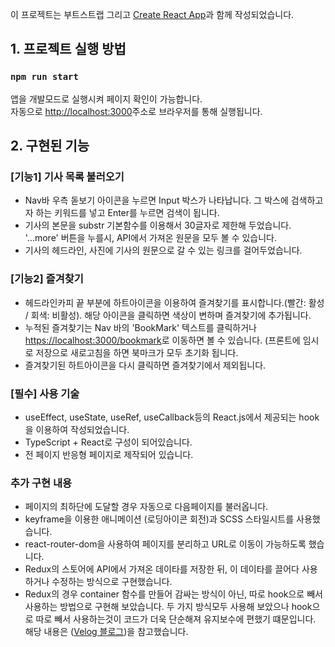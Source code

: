 이 프로젝트는 부트스트랩 그리고 [Create React App](https://github.com/facebook/create-react-app)과 함께 작성되었습니다.

## 1. 프로젝트 실행 방법

### `npm run start`

앱을 개발모드로 실행시켜 페이지 확인이 가능합니다.<br />
자동으로 [http://localhost:3000](http://localhost:3000)주소로 브라우저를 통해 실행됩니다.

## 2. 구현된 기능

### [기능1] 기사 목록 불러오기
* Nav바 우측 돋보기 아이콘을 누르면 Input 박스가 나타납니다. 그 박스에 검색하고자 하는 키워드를 넣고 Enter를 누르면 검색이 됩니다.
* 기사의 본문을 substr 기본함수를 이용해서 30글자로 제한해 두었습니다. '...more' 버튼을 누를시, API에서 가져온 원문을 모두 볼 수 있습니다.
* 기사의 헤드라인, 사진에 기사의 원문으로 갈 수 있는 링크를 걸어두었습니다.

### [기능2] 즐겨찾기
* 헤드라인카피 끝 부분에 하트아이콘을 이용하여 즐겨찾기를 표시합니다.(빨간: 활성 / 회색: 비활성). 해당 아이콘을 클릭하면 색상이 변하며 즐겨찾기에 추가됩니다.
* 누적된 즐겨찾기는 Nav 바의 'BookMark' 텍스트를 클릭하거나 [https://localhost:3000/bookmark](https://localhost:3000/bookmark)로 이동하면 볼 수 있습니다. (프론트에 임시로 저장으로 새로고침을 하면 북마크가 모두 초기화 됩니다.
* 즐겨찾기된 하트아이콘을 다시 클릭하면 즐겨찾기에서 제외됩니다.

### [필수] 사용 기술
* useEffect, useState, useRef, useCallback등의 React.js에서 제공되는 hook을 이용하여 작성되었습니다.
* TypeScript + React로 구성이 되어있습니다.
* 전 페이지 반응형 페이지로 제작되어 있습니다.

### 추가 구현 내용
* 페이지의 최하단에 도달할 경우 자동으로 다음페이지를 불러옵니다.
* keyframe을 이용한 애니메이션 (로딩아이콘 회전)과 SCSS 스타일시트를 사용했습니다.
* react-router-dom을 사용하여 페이지를 분리하고 URL로 이동이 가능하도록 했습니다.
* Redux의 스토어에 API에서 가져온 데이타를 저장한 뒤, 이 데이타를 끌어다 사용하거나 수정하는 방식으로 구현했습니다.
* Redux의 경우 container 함수를 만들어 감싸는 방식이 아닌, 따로 hook으로 빼서 사용하는 방법으로 구현해 보았습니다. 두 가지 방식모두 사용해 보았으나 hook으로 따로 빼서 사용하는것이 코드가 더욱 단순해져 유지보수에 편했기 떄문입니다. 해당 내용은 ([Velog 블로그](https://velog.io/@velopert/use-typescript-and-redux-like-a-pro))을 참고했습니다.
